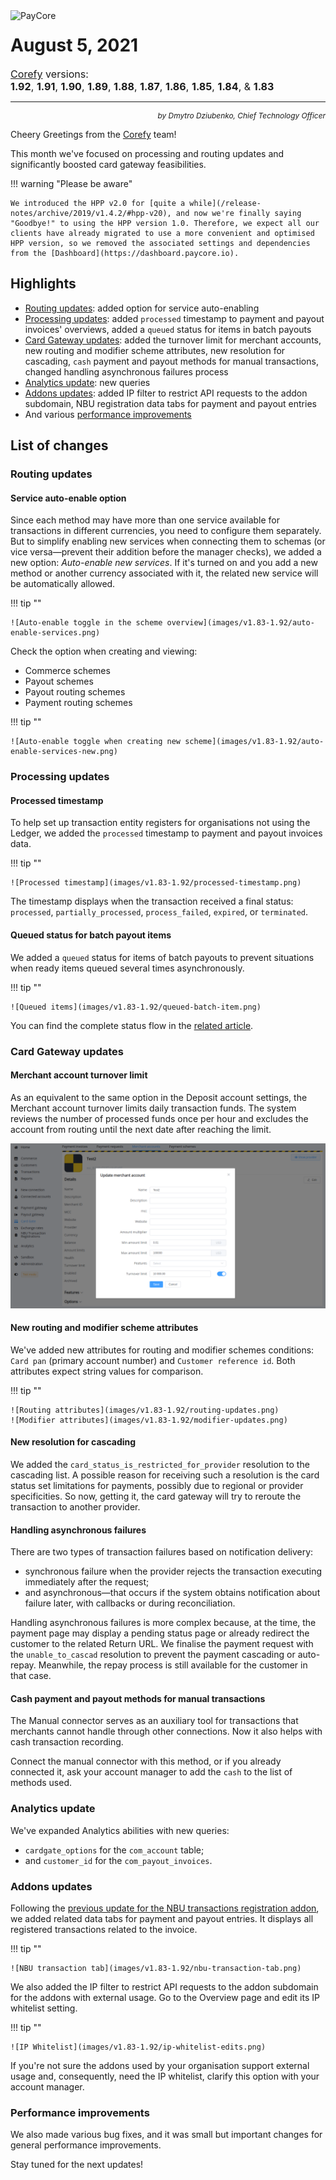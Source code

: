 <img src="/release-notes/images/paycore_illustration_newstyle-cool-cubes.jpg" alt="PayCore" style="width: 375px; float: left; padding-right: 15px;">

# August 5, 2021

<span style="font-size: 115%">[Corefy](https://corefy.com/) versions:<br>
**1.92**, **1.91**, **1.90**, **1.89**, **1.88**, **1.87**, **1.86**, **1.85**, **1.84**, & **1.83**</span>
<hr>
<div style="text-align: right; font-size: 85%; font-style: italic;">by Dmytro Dziubenko, Chief Technology Officer</div>

Cheery Greetings from the [Corefy](https://corefy.com/) team!

This month we've focused on processing and routing updates and significantly boosted card gateway feasibilities.

!!! warning "Please be aware"

    We introduced the HPP v2.0 for [quite a while](/release-notes/archive/2019/v1.4.2/#hpp-v20), and now we're finally saying "Goodbye!" to using the HPP version 1.0. Therefore, we expect all our clients have already migrated to use a more convenient and optimised HPP version, so we removed the associated settings and dependencies from the [Dashboard](https://dashboard.paycore.io).

## Highlights

* [Routing updates](#routing-updates): added option for service auto-enabling
* [Processing updates](#processing-updates): added `processed` timestamp to payment and payout invoices' overviews, added a `queued` status for items in batch payouts
* [Card Gateway updates](#card-gateway-updates): added the turnover limit for merchant accounts, new routing and modifier scheme attributes, new resolution for cascading, `cash` payment and payout methods for manual transactions, changed handling asynchronous failures process
* [Analytics update](#analytics-update): new queries
* [Addons updates](#addons-updates): added IP filter to restrict API requests to the addon subdomain, NBU registration data tabs for payment and payout entries
* And various [performance improvements](#performance-improvements)

## List of changes

### Routing updates

#### Service auto-enable option

Since each method may have more than one service available for transactions in different currencies, you need to configure them separately. But to simplify enabling new services when connecting them to schemas (or vice versa—prevent their addition before the manager checks), we added a new option: *Auto-enable new services*. If it's turned on and you add a new method or another currency associated with it, the related new service will be automatically allowed.

!!! tip ""

    ![Auto-enable toggle in the scheme overview](images/v1.83-1.92/auto-enable-services.png)

Check the option when creating and viewing:

- Commerce schemes
- Payout schemes
- Payout routing schemes
- Payment routing schemes

!!! tip ""

    ![Auto-enable toggle when creating new scheme](images/v1.83-1.92/auto-enable-services-new.png)

### Processing updates

#### Processed timestamp

To help set up transaction entity registers for organisations not using the Ledger, we added the `processed` timestamp to payment and payout invoices data.

!!! tip ""

    ![Processed timestamp](images/v1.83-1.92/processed-timestamp.png)

The timestamp displays when the transaction received a final status: `processed`, `partially_processed`, `process_failed`, `expired`, or `terminated`.

#### Queued status for batch payout items

We added a `queued` status for items of batch payouts to prevent situations when ready items queued several times asynchronously. 

!!! tip ""

    ![Queued items](images/v1.83-1.92/queued-batch-item.png)

You can find the complete status flow in the [related article](/products/batch-payouts/#check-items-and-process).

### Card Gateway updates

#### Merchant account turnover limit

As an equivalent to the same option in the Deposit account settings, the Merchant account turnover limits daily transaction funds. The system reviews the number of processed funds once per hour and excludes the account from routing until the next date after reaching the limit.

![Edit the limit](images/v1.83-1.92/turnover-limit.png)

#### New routing and modifier scheme attributes

We've added new attributes for routing and modifier schemes conditions: `Card pan` (primary account number) and `Customer reference id`. Both attributes expect string values for comparison.

!!! tip ""

    ![Routing attributes](images/v1.83-1.92/routing-updates.png)
    ![Modifier attributes](images/v1.83-1.92/modifier-updates.png)

#### New resolution for cascading

We added the `card_status_is_restricted_for_provider` resolution to the cascading list. A possible reason for receiving such a resolution is the card status set limitations for payments, possibly due to regional or provider specificities. So now, getting it, the card gateway will try to reroute the transaction to another provider.

#### Handling asynchronous failures

There are two types of transaction failures based on notification delivery:

- synchronous failure when the provider rejects the transaction executing immediately after the request; 
- and asynchronous—that occurs if the system obtains notification about failure later, with callbacks or during reconciliation.

Handling asynchronous failures is more complex because, at the time, the payment page may display a pending status page or already redirect the customer to the related Return URL. We finalise the payment request with the `unable_to_cascad` resolution to prevent the payment cascading or auto-repay. Meanwhile, the repay process is still available for the customer in that case. 

#### Cash payment and payout methods for manual transactions

The Manual connector serves as an auxiliary tool for transactions that merchants cannot handle through other connections. Now it also helps with cash transaction recording.

Connect the manual connector with this method, or if you already connected it, ask your account manager to add the `cash` to the list of methods used.

### Analytics update

We've expanded Analytics abilities with new queries:

- `cardgate_options` for the `com_account` table;
- and `customer_id` for the `com_payout_invoices`.

### Addons updates

Following the [previous update for the NBU transactions registration addon](/release-notes/v1.76-1.82/#addons-management), we added related data tabs for payment and payout entries. It displays all registered transactions related to the invoice.

!!! tip ""

    ![NBU transaction tab](images/v1.83-1.92/nbu-transaction-tab.png)

We also added the IP filter to restrict API requests to the addon subdomain for the addons with external usage. Go to the Overview page and edit its IP whitelist setting.

!!! tip ""

    ![IP Whitelist](images/v1.83-1.92/ip-whitelist-edits.png)

If you're not sure the addons used by your organisation support external usage and, consequently, need the IP whitelist, clarify this option with your account manager.

### Performance improvements

We also made various bug fixes, and it was small but important changes for general performance improvements.

Stay tuned for the next updates!
